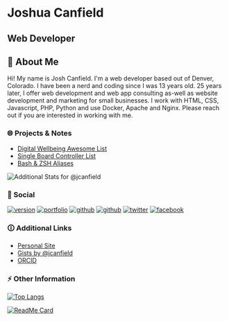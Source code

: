 # Joshua Canfield
## Web Developer

## 🚀 About Me
Hi! My name is Josh Canfield. I'm a web developer based out of Denver, Colorado. I have been a nerd and coding since I was 13 years old. 25 years later, I offer web development and web app consulting as-well as website development and marketing for small businesses. I work with HTML, CSS, Javascript, PHP, Python and use Docker, Apache and Nginx. Please reach out if you are interested in working with me.


### 🌐 Projects & Notes
* [Digital Wellbeing Awesome List](https://s.creativeboulder.com/github-jcanfield-awesome-digital-wellbeing)
* [Single Board Controller List](https://shorten.creativeboulder.com/github-jcanfield-single-board-controllers)
* [Bash & ZSH Aliases](https://s.creativeboulder.com/github-jcanfield-bash-aliases)

![Additional Stats for @jcanfield](https://github-readme-stats.vercel.app/api?username=jcanfield\&theme=dark&show_icons=true\&show=reviews,discussions_started,discussions_answered,prs_merged,prs_merged_percentage)

### 🔗 Social
[![version](https://img.shields.io/static/v1?label=Version&message=v1.0&color=blue)](https://github.com/jcanfield)
[![portfolio](https://img.shields.io/static/v1?label=Portfolio&message=creativeboulder.com&color=lightgrey)](https://creativeboulder.com/)
[![github](https://img.shields.io/static/v1?label=Github&message=jcanfield&color=yellow)](https://github.com/jcanfield)
[![github](https://img.shields.io/static/v1?label=Github&message=codeclarity&color=green)](https://github.com/codeclarity)
[![twitter](https://img.shields.io/static/v1?label=Twitter&message=creativeboulder&color=blue)](https://twitter.com/creativeboulder)
[![facebook](https://img.shields.io/static/v1?label=Facebook&message=Josh%20Canfield&color=blue)](https://fb.me/jcanfieldschatz)

### 🛈 Additional Links
* [Personal Site](https://creativeboulder.com)
* [Gists by @jcanfield](https://gist.github.com/jcanfield)
* [ORCID](https://orcid.org/0009-0007-8298-4611)

### ⚡ Other Information
[![Top Langs](https://github-readme-stats.vercel.app/api/top-langs/?username=jcanfield&theme=dark)](https://github.com/jcanfield)

[![ReadMe Card](https://github-readme-stats.vercel.app/api/pin/?username=jcanfield&repo=awesome-digital-wellbeing&theme=dark)](https://github.com/jcanfield/awesome-digital-wellbeing)
